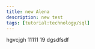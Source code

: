 ```yaml
---
title: new Alena
description: new test
tags: [tutorial:technology/sql]
---
```

hgvcjgh
11111
19
dgsdfsdf
